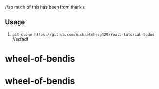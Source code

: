 //so much of this has been from thank u
## Usage
1. `git clone https://github.com/michaelcheng429/react-tutorial-todos`
//sdfadf
# wheel-of-bendis
# wheel-of-bendis
